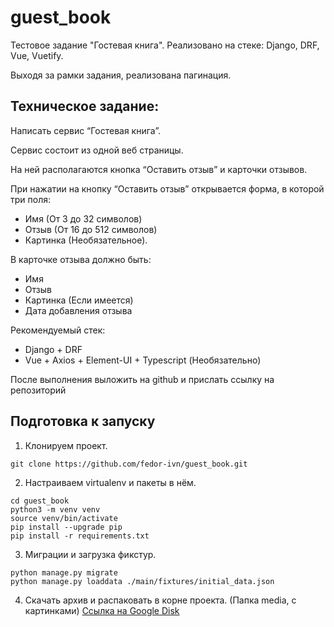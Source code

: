 # guest_book
Тестовое задание "Гостевая книга". Реализовано на стеке: Django, DRF, Vue, Vuetify. 

Выходя за рамки задания, реализована пагинация.

## Техническое задание:
Написать сервис “Гостевая книга”.

Сервис состоит из одной веб страницы.

На ней располагаются кнопка “Оставить отзыв” и карточки отзывов.

При нажатии на кнопку “Оставить отзыв” открывается форма, в которой три поля:
* Имя (От 3 до 32 символов)
* Отзыв (От 16 до 512 символов)
* Картинка (Необязательное).

В карточке отзыва должно быть:
* Имя
* Отзыв
* Картинка (Если имеется)
* Дата добавления отзыва

Рекомендуемый стек:
* Django + DRF
* Vue + Axios + Element-UI + Typescript (Необязательно)

После выполнения выложить на github и прислать ссылку на репозиторий

## Подготовка к запуску
1. Клонируем проект.
```
git clone https://github.com/fedor-ivn/guest_book.git
```
2. Настраиваем virtualenv и пакеты в нём.
```
cd guest_book
python3 -m venv venv
source venv/bin/activate
pip install --upgrade pip
pip install -r requirements.txt
```
3. Миграции и загрузка фикстур.
```
python manage.py migrate
python manage.py loaddata ./main/fixtures/initial_data.json
```
4. Скачать архив и распаковать в корне проекта. (Папка media, с картинками)
[Ссылка на Google Disk](https://drive.google.com/file/d/11r9jtAcDcGX-JlOr-R2CZyprx7BgKEGp/view?usp=sharing)
